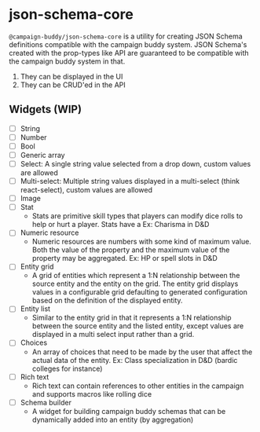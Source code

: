 # json-schema-core

`@campaign-buddy/json-schema-core` is a utility for creating JSON Schema definitions compatible with the campaign buddy system. JSON Schema's created with the prop-types like API are guaranteed to be compatible with the campaign buddy system in that.

1. They can be displayed in the UI
2. They can be CRUD'ed in the API

## Widgets (WIP)

- [ ] String
- [ ] Number
- [ ] Bool
- [ ] Generic array
- [ ] Select: A single string value selected from a drop down, custom values are allowed
- [ ] Multi-select: Multiple string values displayed in a multi-select (think react-select), custom values are allowed
- [ ] Image
- [ ] Stat
	- Stats are primitive skill types that players can modify dice rolls to help or hurt a player. Stats have a  Ex: Charisma in D&D
- [ ] Numeric resource
	- Numeric resources are numbers with some kind of maximum value. Both the value of the property and the maximum value of the property may be aggregated. Ex: HP or spell slots in D&D
- [ ] Entity grid
	- A grid of entities which represent a 1:N relationship between the source entity and the entity on the grid. The entity grid displays values in a configurable grid defaulting to generated configuration based on the definition of the displayed entity.
- [ ] Entity list
	- Similar to the entity grid in that it represents a 1:N relationship between the source entity and the listed entity, except values are displayed in a multi select input rather than a grid.
- [ ] Choices
	- An array of choices that need to be made by the user that affect the actual data of the entity. Ex: Class specialization in D&D (bardic colleges for instance)
- [ ] Rich text
	- Rich text can contain references to other entities in the campaign and supports macros like rolling dice
- [ ] Schema builder
	- A widget for building campaign buddy schemas that can be dynamically added into an entity (by aggregation)
